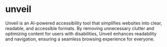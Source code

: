 # unveil
Unveil is an AI-powered accessibility tool that simplifies websites into clear, readable, and accessible formats. By removing unnecessary clutter and optimizing content for users with disabilities, Unveil enhances readability and navigation, ensuring a seamless browsing experience for everyone.
